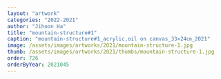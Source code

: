```yaml
---
layout: "artwork"
categories: "2022-2021"
author: "Jihoon Ha"
title: "mountain-structure#1"
caption: "mountain-structure#1_acrylic,oil on canvas_33×24㎝_2021"
image: /assets/images/artworks/2021/mountain-structure-1.jpg
thumb: /assets/images/artworks/2021/thumbs/mountain-structure-1.jpg
order: 726
orderByYear: 2021045
---
```

